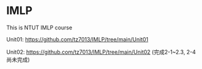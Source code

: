 # IMLP
This is NTUT IMLP course

Unit01: https://github.com/tz7013/IMLP/tree/main/Unit01

Unit02: https://github.com/tz7013/IMLP/tree/main/Unit02 (完成2-1~2.3, 2-4尚未完成)
